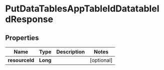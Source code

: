 # PutDataTablesAppTableIdDatatableIdResponse

## Properties
Name | Type | Description | Notes
------------ | ------------- | ------------- | -------------
**resourceId** | **Long** |  |  [optional]
